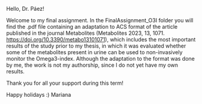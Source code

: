 Hello, Dr. Páez! 

Welcome to my final assignment. In the FinalAssignment_O3I folder you will find the .pdf file containing an adaptation to ACS format of the article published in the journal Metabolites (Metabolites 2023, 13, 1071. https://doi.org/10.3390/metabo13101071), which includes the most important results of the study prior to my thesis, in which it was evaluated whether some of the metabolites present in urine can be used to non-invasively monitor the Omega3-index. Although the adaptation to the format was done by me, the work is not my authorship, since I do not yet have my own results.

Thank you for all your support during this term! 

Happy holidays :)
Mariana
